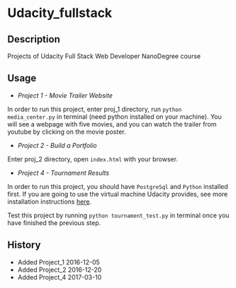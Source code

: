 # Udacity_fullstack

## Description
Projects of Udacity Full Stack Web Developer NanoDegree course

## Usage
+ *Project 1 - Movie Trailer Website*

In order to run this project, enter proj_1 directory, run `python media_center.py` in terminal (need python installed on your machine). You will see a webpage with five movies, and you can watch the trailer from youtube by clicking on the movie poster.

+ *Project 2 - Build a Portfolio*

Enter proj_2 directory, open `index.html` with your browser.

+ *Project 4 - Tournament Results*

In order to run this project, you should have `PostgreSql` and `Python` installed first. If you are going to use the virtual machine Udacity provides, see more installation instructions [here](https://classroom.udacity.com/nanodegrees/nd004/parts/0041345405/modules/353202897075460/lessons/3423258756/concepts/14c72fe3-e3fe-4959-9c4b-467cf5b7c3a0#).

Test this project by running `python tournament_test.py` in terminal once you have finished the previous step.

## History
+ Added Project_1  2016-12-05
+ Added Project_2  2016-12-20
+ Added Project_4  2017-03-10
